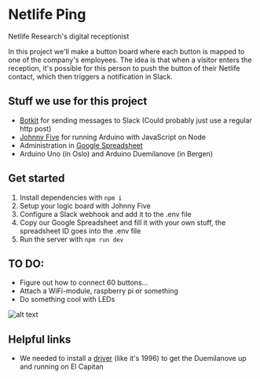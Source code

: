 # Netlife Ping

Netlife Research's digital receptionist

In this project we'll make a button board where each button is mapped to one of the company's employees. The idea is that when a visitor enters the reception, it's possible for this person to push the button of their Netlife contact, which then triggers a notification in Slack.

## Stuff we use for this project

* [Botkit](http://howdy.ai/botkit/) for sending messages to Slack (Could probably just use a regular http post)
* [Johnny Five](http://johnny-five.io/) for running Arduino with JavaScript on Node
* Administration in [Google Spreadsheet](https://docs.google.com/spreadsheets/d/1geItk1iXyELsMgb76AH0Ze14juGdEu4mpx6RGjRmzCM/edit#gid=0)
* Arduino Uno (in Oslo) and Arduino Duemilanove (in Bergen)

## Get started

1. Install dependencies with `npm i`
2. Setup your logic board with Johnny Five
3. Configure a Slack webhook and add it to the .env file
4. Copy our Google Spreadsheet and fill it with your own stuff, the spreadsheet ID goes into the .env file
5. Run the server with ```npm run dev```

## TO DO:
* Figure out how to connect 60 buttons...
* Attach a WiFi-module, raspberry pi or something
* Do something cool with LEDs

![alt text](http://netliferesearch.com/assets/img/ansatte/anders.svg "Digital receptionist")

## Helpful links

* We needed to install a [driver](http://www.ftdichip.com/Drivers/VCP.htm) (like it's 1996) to get the Duemilanove up and running on El Capitan
